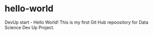 # hello-world
DevUp start - Hello World!
This is my first Git Hub repoository for Data Science Dev Up Project.
